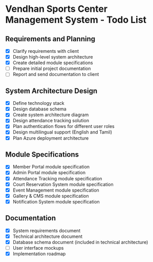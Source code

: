 # Vendhan Sports Center Management System - Todo List

## Requirements and Planning
- [x] Clarify requirements with client
- [x] Design high-level system architecture
- [x] Create detailed module specifications
- [ ] Prepare initial project documentation
- [ ] Report and send documentation to client

## System Architecture Design
- [x] Define technology stack
- [x] Design database schema
- [x] Create system architecture diagram
- [x] Design attendance tracking solution
- [x] Plan authentication flows for different user roles
- [x] Design multilingual support (English and Tamil)
- [x] Plan Azure deployment architecture

## Module Specifications
- [x] Member Portal module specification
- [x] Admin Portal module specification
- [x] Attendance Tracking module specification
- [x] Court Reservation System module specification
- [x] Event Management module specification
- [x] Gallery & CMS module specification
- [x] Notification System module specification

## Documentation
- [x] System requirements document
- [x] Technical architecture document
- [x] Database schema document (included in technical architecture)
- [ ] User interface mockups
- [x] Implementation roadmap
